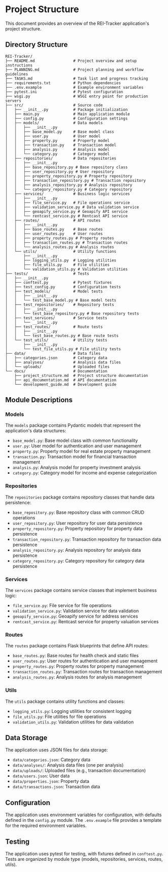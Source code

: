 # Project Structure

This document provides an overview of the REI-Tracker application's project structure.

## Directory Structure

```
REI-Tracker/
├── README.md                 # Project overview and setup instructions
├── PLANNING.md               # Project planning and workflow guidelines
├── TASKS.md                  # Task list and progress tracking
├── requirements.txt          # Python dependencies
├── .env.example              # Example environment variables
├── pytest.ini                # Pytest configuration
├── wsgi.py                   # WSGI entry point for production servers
├── src/                      # Source code
│   ├── __init__.py           # Package initialization
│   ├── main.py               # Main application module
│   ├── config.py             # Configuration settings
│   ├── models/               # Data models
│   │   ├── __init__.py
│   │   ├── base_model.py     # Base model class
│   │   ├── user.py           # User model
│   │   ├── property.py       # Property model
│   │   ├── transaction.py    # Transaction model
│   │   ├── analysis.py       # Analysis model
│   │   └── category.py       # Category model
│   ├── repositories/         # Data repositories
│   │   ├── __init__.py
│   │   ├── base_repository.py # Base repository class
│   │   ├── user_repository.py # User repository
│   │   ├── property_repository.py # Property repository
│   │   ├── transaction_repository.py # Transaction repository
│   │   ├── analysis_repository.py # Analysis repository
│   │   └── category_repository.py # Category repository
│   ├── services/             # Business logic services
│   │   ├── __init__.py
│   │   ├── file_service.py   # File operations service
│   │   ├── validation_service.py # Data validation service
│   │   ├── geoapify_service.py # Geoapify API service
│   │   └── rentcast_service.py # Rentcast API service
│   ├── routes/               # API routes
│   │   ├── __init__.py
│   │   ├── base_routes.py    # Base routes
│   │   ├── user_routes.py    # User routes
│   │   ├── property_routes.py # Property routes
│   │   ├── transaction_routes.py # Transaction routes
│   │   └── analysis_routes.py # Analysis routes
│   └── utils/                # Utility functions
│       ├── __init__.py
│       ├── logging_utils.py  # Logging utilities
│       ├── file_utils.py     # File utilities
│       └── validation_utils.py # Validation utilities
├── tests/                    # Tests
│   ├── __init__.py
│   ├── conftest.py           # Pytest fixtures
│   ├── test_config.py        # Configuration tests
│   ├── test_models/          # Model tests
│   │   ├── __init__.py
│   │   └── test_base_model.py # Base model tests
│   ├── test_repositories/    # Repository tests
│   │   ├── __init__.py
│   │   └── test_base_repository.py # Base repository tests
│   ├── test_services/        # Service tests
│   │   └── __init__.py
│   ├── test_routes/          # Route tests
│   │   ├── __init__.py
│   │   └── test_base_routes.py # Base route tests
│   └── test_utils/           # Utility tests
│       ├── __init__.py
│       └── test_file_utils.py # File utility tests
├── data/                     # Data files
│   ├── categories.json       # Category data
│   ├── analyses/             # Analysis data files
│   └── uploads/              # Uploaded files
└── docs/                     # Documentation
    ├── project_structure.md  # Project structure documentation
    ├── api_documentation.md  # API documentation
    └── development_guide.md  # Development guide
```

## Module Descriptions

### Models

The `models` package contains Pydantic models that represent the application's data structures:

- `base_model.py`: Base model class with common functionality
- `user.py`: User model for authentication and user management
- `property.py`: Property model for real estate property management
- `transaction.py`: Transaction model for financial transaction management
- `analysis.py`: Analysis model for property investment analysis
- `category.py`: Category model for income and expense categorization

### Repositories

The `repositories` package contains repository classes that handle data persistence:

- `base_repository.py`: Base repository class with common CRUD operations
- `user_repository.py`: User repository for user data persistence
- `property_repository.py`: Property repository for property data persistence
- `transaction_repository.py`: Transaction repository for transaction data persistence
- `analysis_repository.py`: Analysis repository for analysis data persistence
- `category_repository.py`: Category repository for category data persistence

### Services

The `services` package contains service classes that implement business logic:

- `file_service.py`: File service for file operations
- `validation_service.py`: Validation service for data validation
- `geoapify_service.py`: Geoapify service for address services
- `rentcast_service.py`: Rentcast service for property valuation services

### Routes

The `routes` package contains Flask blueprints that define API routes:

- `base_routes.py`: Base routes for health check and static files
- `user_routes.py`: User routes for authentication and user management
- `property_routes.py`: Property routes for property management
- `transaction_routes.py`: Transaction routes for transaction management
- `analysis_routes.py`: Analysis routes for analysis management

### Utils

The `utils` package contains utility functions and classes:

- `logging_utils.py`: Logging utilities for consistent logging
- `file_utils.py`: File utilities for file operations
- `validation_utils.py`: Validation utilities for data validation

## Data Storage

The application uses JSON files for data storage:

- `data/categories.json`: Category data
- `data/analyses/`: Analysis data files (one per analysis)
- `data/uploads/`: Uploaded files (e.g., transaction documentation)
- `data/users.json`: User data
- `data/properties.json`: Property data
- `data/transactions.json`: Transaction data

## Configuration

The application uses environment variables for configuration, with defaults defined in the `config.py` module. The `.env.example` file provides a template for the required environment variables.

## Testing

The application uses pytest for testing, with fixtures defined in `conftest.py`. Tests are organized by module type (models, repositories, services, routes, utils).
